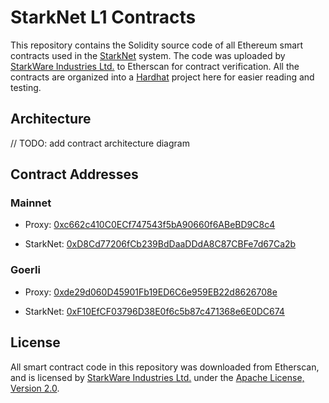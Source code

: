 # StarkNet L1 Contracts

This repository contains the Solidity source code of all Ethereum smart contracts used in the [StarkNet](https://starknet.io/) system. The code was uploaded by [StarkWare Industries Ltd.](https://starkware.co/) to Etherscan for contract verification. All the contracts are organized into a [Hardhat](https://hardhat.org/) project here for easier reading and testing.

## Architecture

// TODO: add contract architecture diagram

## Contract Addresses

### Mainnet

- Proxy: [0xc662c410C0ECf747543f5bA90660f6ABeBD9C8c4](https://etherscan.io/address/0xc662c410C0ECf747543f5bA90660f6ABeBD9C8c4)

- StarkNet: [0xD8Cd77206fCb239BdDaaDDdA8C87CBFe7d67Ca2b](https://etherscan.io/address/0xD8Cd77206fCb239BdDaaDDdA8C87CBFe7d67Ca2b)

### Goerli

- Proxy: [0xde29d060D45901Fb19ED6C6e959EB22d8626708e](https://goerli.etherscan.io/address/0xde29d060D45901Fb19ED6C6e959EB22d8626708e)

- StarkNet: [0xF10EfCF03796D38E0f6c5b87c471368e6E0DC674](https://goerli.etherscan.io/address/0xF10EfCF03796D38E0f6c5b87c471368e6E0DC674)

## License

All smart contract code in this repository was downloaded from Etherscan, and is licensed by [StarkWare Industries Ltd.](https://starkware.co/) under the [Apache License, Version 2.0](https://www.starkware.co/open-source-license/).
